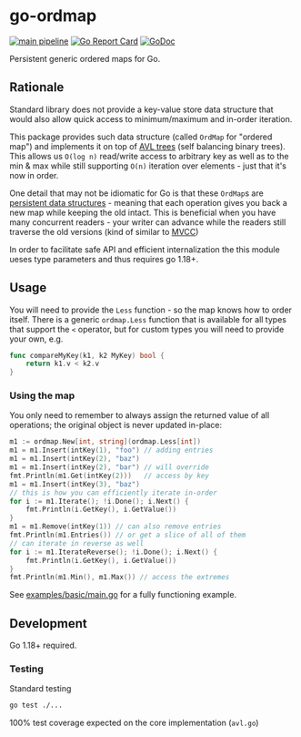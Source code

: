 # go-ordmap

[![main pipeline](https://github.com/edofic/go-ordmap/actions/workflows/main.yml/badge.svg)](https://github.com/edofic/go-ordmap/actions/workflows/main.yml)
[![Go Report Card](https://goreportcard.com/badge/github.com/edofic/go-ordmap)](https://goreportcard.com/report/github.com/edofic/go-ordmap)
[![GoDoc](https://godoc.org/github.com/gopherjs/vecty?status.svg)](https://godoc.org/github.com/edofic/go-ordmap)

Persistent generic ordered maps for Go.

## Rationale

Standard library does not provide a key-value store data structure that would
also allow quick access to minimum/maximum and in-order iteration.

This package provides such data structure (called `OrdMap` for "ordered map")
and implements it on top of [AVL trees](https://en.wikipedia.org/wiki/AVL_tree)
(self balancing binary trees). This allows us `O(log n)` read/write access to
arbitrary key as well as to the min & max while still supporting `O(n)`
iteration over elements - just that it's now in order.

One detail that may not be idiomatic for Go is that these `OrdMap`s are
[persistent data
structures](https://en.wikipedia.org/wiki/Persistent_data_structure) - meaning
that each operation gives you back a new map while keeping the old intact. This
is beneficial when you have many concurrent readers - your writer can advance
while the readers still traverse the old versions (kind of similar to
[MVCC](https://en.wikipedia.org/wiki/Multiversion_concurrency_control))

In order to facilitate safe API and efficient internalization the this module ueses type parameters and thus requires go 1.18+.

## Usage

You will need to provide the `Less` function - so the map knows how to order
itself. There is a generic `ordmap.Less` function that is available for all types that support the `<` operator, but for custom types you will need to provide your own, e.g.

```go
func compareMyKey(k1, k2 MyKey) bool {
    return k1.v < k2.v
}
```

### Using the map

You only need to remember to always assign the returned value of all
operations; the original object is never updated in-place:

```go
m1 := ordmap.New[int, string](ordmap.Less[int])
m1 = m1.Insert(intKey(1), "foo") // adding entries
m1 = m1.Insert(intKey(2), "baz")
m1 = m1.Insert(intKey(2), "bar") // will override
fmt.Println(m1.Get(intKey(2)))   // access by key
m1 = m1.Insert(intKey(3), "baz")
// this is how you can efficiently iterate in-order
for i := m1.Iterate(); !i.Done(); i.Next() {
    fmt.Println(i.GetKey(), i.GetValue())
}
m1 = m1.Remove(intKey(1)) // can also remove entries
fmt.Println(m1.Entries()) // or get a slice of all of them
// can iterate in reverse as well
for i := m1.IterateReverse(); !i.Done(); i.Next() {
    fmt.Println(i.GetKey(), i.GetValue())
}
fmt.Println(m1.Min(), m1.Max()) // access the extremes
```

See
[examples/basic/main.go](https://github.com/edofic/go-ordmap/blob/master/examples/basic/main.go)
for a fully functioning example.


## Development

Go 1.18+ required.

### Testing

Standard testing

```sh
go test ./...
```

100% test coverage expected on the core implementation (`avl.go`)
